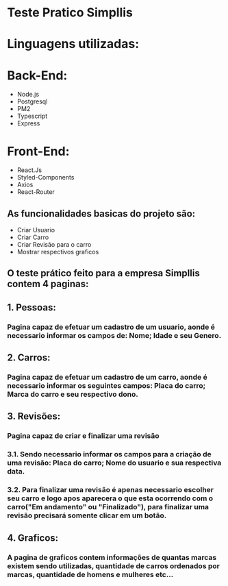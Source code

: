 # Teste Pratico Simpllis

# Linguagens utilizadas:

# Back-End:
- Node.js
- Postgresql
- PM2
- Typescript
- Express

# Front-End: 

- React.Js
- Styled-Components
- Axios
- React-Router

## As funcionalidades basicas do projeto são:
- Criar Usuario
- Criar Carro
- Criar Revisão para o carro
- Mostrar respectivos graficos

## O teste prático feito para a empresa Simpllis contem 4 paginas:

## 1. Pessoas:

###  Pagina capaz de efetuar um cadastro de um usuario, aonde é necessario informar os campos de: Nome; Idade e seu Genero.

## 2. Carros: 

###  Pagina capaz de efetuar um cadastro de um carro, aonde é necessario informar os seguintes campos: Placa do carro; Marca do carro e seu respectivo dono.

## 3. Revisões: 

### Pagina capaz de criar e finalizar uma revisão
### 3.1. Sendo necessario informar os campos para a criação de uma revisão: Placa do carro; Nome do usuario e sua respectiva data.
### 3.2. Para finalizar uma revisão é apenas necessario escolher seu carro e logo apos aparecera o que esta ocorrendo com o carro("Em andamento" ou "Finalizado"), para finalizar uma revisão precisará somente clicar em um botão.

## 4. Graficos:

###  A pagina de graficos contem informações de quantas marcas existem sendo utilizadas, quantidade de carros ordenados por marcas, quantidade de homens e mulheres etc...


